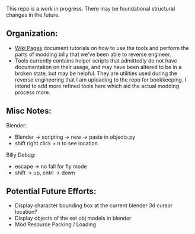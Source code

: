 This repo is a work in progress. There may be foundational structural changes in the future.

## Organization:
- [Wiki Pages](https://github.com/davis-matthew/Billy-Hatcher-Modding/wiki) document tutorials on how to use the tools and perform the parts of modding billy that we've been able to reverse engineer.
- Tools currently contains helper scripts that admittedly do not have documentation on their usage, and may have been altered to be in a broken state, but may be helpful. They are utilities used during the reverse engineering that I am uploading to the repo for bookkeeping. I intend to add more refined tools here which aid the actual modding process more.


## Misc Notes:
Blender:
- Blender -> scripting -> new -> paste in objects.py
- shift right click + n to see location

Billy Debug:
- escape -> no fall for fly mode
- shift -> up, cntrl -> down

## Potential Future Efforts:
- Display character bounding box at the current blender 3d cursor location?
- Display objects of the set obj models in blender
- Mod Resource Packing / Loading 

